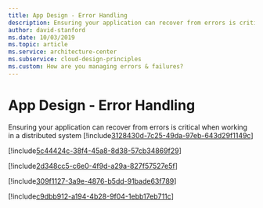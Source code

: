 ```yaml
---
title: App Design - Error Handling
description: Ensuring your application can recover from errors is critical when working in a distributed system
author: david-stanford
ms.date: 10/03/2019
ms.topic: article
ms.service: architecture-center
ms.subservice: cloud-design-principles
ms.custom: How are you managing errors & failures? 
---
```


# App Design - Error Handling

Ensuring your application can recover from errors is critical when working in a distributed system<!-- Retries for transient errors are impelmented and logged -->
[!include[3128430d-7c25-49da-97eb-643d29f1149c](./guidance/3128430d-7c25-49da-97eb-643d29f1149c.md)]

<!-- Request timeouts are configured -->
[!include[5c44424c-38f4-45a8-8d38-57cb34869f29](./guidance/5c44424c-38f4-45a8-8d38-57cb34869f29.md)]

<!-- Implemented the "Circuit Breaker" pattern to prevent cascading failures -->
[!include[2d348cc5-c6e0-4f9d-a29a-827f57527e5f](./guidance/2d348cc5-c6e0-4f9d-a29a-827f57527e5f.md)]

<!-- Application components are split with seperate health probes -->
[!include[309f1127-3a9e-4876-b5dd-91bade63f789](./guidance/309f1127-3a9e-4876-b5dd-91bade63f789.md)]

<!-- Command and Query Responsibility Segregation (CQRS) is implemented on data stores -->
[!include[c9dbb912-a194-4b28-9f04-1ebb17eb711c](./guidance/c9dbb912-a194-4b28-9f04-1ebb17eb711c.md)]

